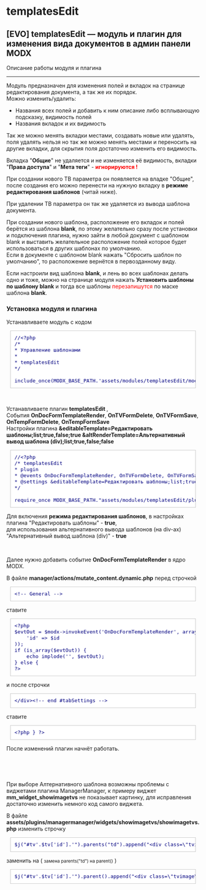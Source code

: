 templatesEdit
=============

<h2>[EVO] templatesEdit — модуль и плагин для изменения вида документов в админ панели MODX</h2>


<p>Описание работы модуля и плагина</p>
<hr>
<p>Модуль предназначен для изменения полей и вкладок на странице редактирования документа, а так же их порядок.<br>
	Можно изменить/удалить:</p>
<ul>
	<li>Названия всех полей и добавить к ним описание либо всплывающую подсказку, видимость полей</li>
	<li>Названия вкладок и их видимость</li>
</ul>
<p>Так же можно менять вкладки местами, создавать новые или удалять, поля удалять нельзя но так же можно менять местами и переносить на другие вкладки, для скрытия поля достаточно изменить его видимость.</p>
<p>Вкладка &quot;<strong>Общие</strong>&quot; не удаляется и не изменяется её видимость, вкладки &quot;<strong>Права доступа</strong>&quot; и &quot;<strong>Мета теги</strong>&quot; - <strong style="color: #F00">игнорируются !</strong></p>
<p>При создании нового ТВ параметра он появляется на владке &quot;Общие&quot;, после создания его можно перенести на нужную вкладку в <strong>режиме редактирования шаблонов</strong> (читай ниже).</p>
<p>При удалении ТВ параметра он так же удаляется из вывода шаблона документа.</p>
<p>При создании нового шаблона, расположение его вкладок и полей берётся из шаблона <strong>blank</strong>, по этому желательно сразу после установки и подключения плагина, нужно зайти в любой документ с шаблоном blank и выставить желательное расположение полей которое будет использоваться в других шаблонах по умолчанию.<br>
Если в документе с шаблоном blank нажать &quot;Сбросить шаблон по умолчанию&quot;, то расположение вернётся в первозданному виду.</p>
<p>Если настроили вид шаблона <strong>blank</strong>, и лень во всех шаблонах делать одно и тоже, можно на странице модуля нажать <strong>Установить шаблоны по шаблону blank</strong> и тогда все шаблоны <span style="color: #F00">перезапишутся</span> по маске шаблона <strong>blank</strong>.</p>
<h3>Установка модуля и плагина</h3>
<p>Устанавливаете модуль с кодом</p>
<pre style="font: 100 13px/16px monospace; margin: 10px; padding: 10px; background: #fff;color: #000080;word-wrap: break-word;border: 1px solid #C5C5C5;">
//&lt;?php
/*
* Управление шаблонами
*
* templatesEdit
*/<br>
include_once(MODX_BASE_PATH.'assets/modules/templatesEdit/module.templatesedit.php');</pre>
<p>&nbsp;</p>
<p>Устанавливаете плагин <strong>templatesEdit </strong>, <br>
	События <strong>OnDocFormTemplateRender</strong>, <strong>OnTVFormDelete</strong>, <strong>OnTVFormSave</strong>, <strong>OnTempFormDelete</strong>, <strong>OnTempFormSave<br>
	</strong>Настройки плагина <strong>&editableTemplate=Редактировать шаблоны;list;true,false;true &altRenderTemplate=Альтернативный вывод шаблона (div);list;true,false;false</strong></p>
<pre style="font: 100 13px/16px monospace; margin: 10px; padding: 10px; background: #fff;color: #000080;word-wrap: break-word;border: 1px solid #C5C5C5;">
//&lt;?php
/* templatesEdit
* plugin
* @events OnDocFormTemplateRender, OnTVFormDelete, OnTVFormSave, OnTempFormDelete, OnTempFormSave
* @settings &amp;editableTemplate=Редактировать шаблоны;list;true,false;true &amp;altRenderTemplate=Альтернативный вывод шаблона (div);list;true,false;false &amp;loadJquery=Load JQuery;list;true,false;true
*/<br>
require_once MODX_BASE_PATH.&quot;assets/modules/templatesEdit/plugin/plugin.templatesedit.php&quot;;</pre>
<p>Для включения <strong>режима редактирования шаблонов</strong>, в настройках плагина &quot;Редактировать шаблоны&quot; - <strong>true</strong>,<br>
для использования альтернативного вывода шаблонов (на div-ах) &quot;Альтернативный вывод шаблона (div)&quot; - <strong>true</strong> </p>
<p>&nbsp;</p>
<p>Далее нужно добавить событие <strong>OnDocFormTemplateRender</strong> в ядро MODX.</p>
<p>В файле <strong>manager/actions/mutate_content.dynamic.php</strong> перед строчкой </p>
<pre style="font: 100 13px/16px monospace; margin: 10px; padding: 10px; background: #fff;color: #000080;word-wrap: break-word;border: 1px solid #C5C5C5;">
&lt;!-- General --&gt;</pre>
<p>ставите</p>
<pre style="font: 100 13px/16px monospace; margin: 10px; padding: 10px; background: #fff;color: #000080;word-wrap: break-word;border: 1px solid #C5C5C5;">&lt;?php<br>$evtOut = $modx-&gt;invokeEvent('OnDocFormTemplateRender', array(<br>    'id' =&gt; $id<br>));<br>if (is_array($evtOut)) {<br>    echo implode('', $evtOut);<br>} else {<br>?&gt;</pre>
<p>и после строчки</p>
<pre style="font: 100 13px/16px monospace; margin: 10px; padding: 10px; background: #fff;color: #000080;word-wrap: break-word;border: 1px solid #C5C5C5;">
&lt;/div&gt;&lt;!-- end #tabSettings --&gt;</pre>
<p>ставите </p>
<pre style="font: 100 13px/16px monospace; margin: 10px; padding: 10px; background: #fff;color: #000080;word-wrap: break-word;border: 1px solid #C5C5C5;">
&lt;?php } ?&gt;</pre>
<p>После изменений плагин начнёт работать.</p>
<p>&nbsp;</p>
<p>&nbsp;</p>
<p>При выборе Алтернативного шаблона возможны проблемы с виджетами плагина ManagerManager, к примеру виджет <strong>mm_widget_showimagetvs</strong> не показывает картинку, для исправления достаточно изменить немного код самого виджета. </p>
<p>В файле <strong>assets/plugins/managermanager/widgets/showimagetvs/showimagetvs.php</strong> изменить строчку</p>
<pre style="font: 100 13px/16px monospace; margin: 10px; padding: 10px; background: #fff;color: #000080;word-wrap: break-word;border: 1px solid #C5C5C5;">
$j(&quot;#tv'.$tv['id'].'&quot;).parents(&quot;td&quot;).append(&quot;&lt;div class=\&quot;tvimage\&quot; id=\&quot;tv'.$tv['id'].'PreviewContainer\&quot;&gt;&lt;img src=\&quot;&quot;+url+&quot;\&quot; style=\&quot;&quot;+'.$style.'+&quot;\&quot; id=\&quot;tv'.$tv['id'].'Preview\&quot;/&gt;&lt;/div&gt;&quot;);</pre>
<p>заменить на ( <small>замена parents(&quot;td&quot;) на parent()</small> )</p>
<pre style="font: 100 13px/16px monospace; margin: 10px; padding: 10px; background: #fff;color: #000080;word-wrap: break-word;border: 1px solid #C5C5C5;">
$j(&quot;#tv'.$tv['id'].'&quot;).parent().append(&quot;&lt;div class=\&quot;tvimage\&quot; id=\&quot;tv'.$tv['id'].'PreviewContainer\&quot;&gt;&lt;img src=\&quot;&quot;+url+&quot;\&quot; style=\&quot;&quot;+'.$style.'+&quot;\&quot; id=\&quot;tv'.$tv['id'].'Preview\&quot;/&gt;&lt;/div&gt;&quot;);</pre>
